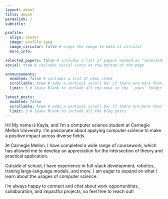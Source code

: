 ```yaml
---
layout: about
title: about
permalink: /
subtitle:

profile:
  align: center
  image: profile.jpeg
  image_circular: false # crops the image to make it circular
  more_info:

selected_papers: false # includes a list of papers marked as "selected={true}"
social: true # includes social icons at the bottom of the page

announcements:
  enabled: false # includes a list of news items
  scrollable: true # adds a vertical scroll bar if there are more than 3 news items
  limit: 5 # leave blank to include all the news in the `_news` folder

latest_posts:
  enabled: false
  scrollable: true # adds a vertical scroll bar if there are more than 3 new posts items
  limit: 3 # leave blank to include all the blog posts
---
```


Hi! My name is Kayla, and I’m a computer science student at Carnegie Mellon University. I’m passionate about applying computer science to make a positive impact across diverse fields.

At Carnegie Mellon, I have completed a wide range of coursework, which has allowed me to develop an appreciation for the intersection of theory and practical application.

Outside of school, I have experience in full-stack development, robotics, traning large-language models, and more. I am eager to expand on what I learn about the usages of computer science.

I’m always happy to connect and chat about work opportunitites, collaboration, and impactful projects, so feel free to reach out!
